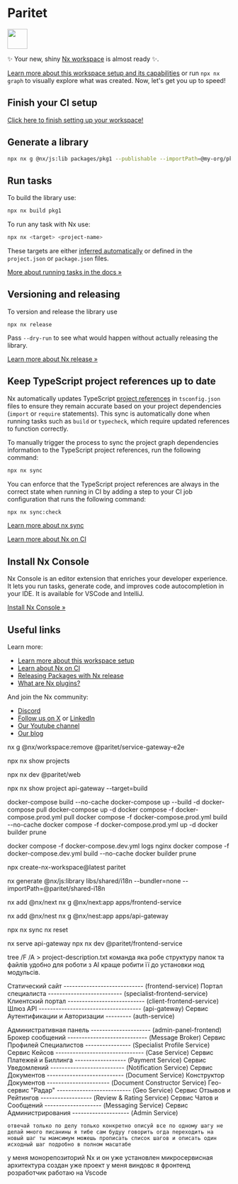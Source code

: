 # Paritet

<a alt="Nx logo" href="https://nx.dev" target="_blank" rel="noreferrer"><img src="https://raw.githubusercontent.com/nrwl/nx/master/images/nx-logo.png" width="45"></a>

✨ Your new, shiny [Nx workspace](https://nx.dev) is almost ready ✨.

[Learn more about this workspace setup and its capabilities](https://nx.dev/nx-api/js?utm_source=nx_project&amp;utm_medium=readme&amp;utm_campaign=nx_projects) or run `npx nx graph` to visually explore what was created. Now, let's get you up to speed!

## Finish your CI setup

[Click here to finish setting up your workspace!](https://cloud.nx.app/connect/SjFHomzTWz)


## Generate a library

```sh
npx nx g @nx/js:lib packages/pkg1 --publishable --importPath=@my-org/pkg1
```

## Run tasks

To build the library use:

```sh
npx nx build pkg1
```

To run any task with Nx use:

```sh
npx nx <target> <project-name>
```

These targets are either [inferred automatically](https://nx.dev/concepts/inferred-tasks?utm_source=nx_project&utm_medium=readme&utm_campaign=nx_projects) or defined in the `project.json` or `package.json` files.

[More about running tasks in the docs &raquo;](https://nx.dev/features/run-tasks?utm_source=nx_project&utm_medium=readme&utm_campaign=nx_projects)

## Versioning and releasing

To version and release the library use

```
npx nx release
```

Pass `--dry-run` to see what would happen without actually releasing the library.

[Learn more about Nx release &raquo;](https://nx.dev/features/manage-releases?utm_source=nx_project&utm_medium=readme&utm_campaign=nx_projects)

## Keep TypeScript project references up to date

Nx automatically updates TypeScript [project references](https://www.typescriptlang.org/docs/handbook/project-references.html) in `tsconfig.json` files to ensure they remain accurate based on your project dependencies (`import` or `require` statements). This sync is automatically done when running tasks such as `build` or `typecheck`, which require updated references to function correctly.

To manually trigger the process to sync the project graph dependencies information to the TypeScript project references, run the following command:

```sh
npx nx sync
```

You can enforce that the TypeScript project references are always in the correct state when running in CI by adding a step to your CI job configuration that runs the following command:

```sh
npx nx sync:check
```

[Learn more about nx sync](https://nx.dev/reference/nx-commands#sync)


[Learn more about Nx on CI](https://nx.dev/ci/intro/ci-with-nx#ready-get-started-with-your-provider?utm_source=nx_project&utm_medium=readme&utm_campaign=nx_projects)

## Install Nx Console

Nx Console is an editor extension that enriches your developer experience. It lets you run tasks, generate code, and improves code autocompletion in your IDE. It is available for VSCode and IntelliJ.

[Install Nx Console &raquo;](https://nx.dev/getting-started/editor-setup?utm_source=nx_project&utm_medium=readme&utm_campaign=nx_projects)

## Useful links

Learn more:

- [Learn more about this workspace setup](https://nx.dev/nx-api/js?utm_source=nx_project&amp;utm_medium=readme&amp;utm_campaign=nx_projects)
- [Learn about Nx on CI](https://nx.dev/ci/intro/ci-with-nx?utm_source=nx_project&utm_medium=readme&utm_campaign=nx_projects)
- [Releasing Packages with Nx release](https://nx.dev/features/manage-releases?utm_source=nx_project&utm_medium=readme&utm_campaign=nx_projects)
- [What are Nx plugins?](https://nx.dev/concepts/nx-plugins?utm_source=nx_project&utm_medium=readme&utm_campaign=nx_projects)

And join the Nx community:
- [Discord](https://go.nx.dev/community)
- [Follow us on X](https://twitter.com/nxdevtools) or [LinkedIn](https://www.linkedin.com/company/nrwl)
- [Our Youtube channel](https://www.youtube.com/@nxdevtools)
- [Our blog](https://nx.dev/blog?utm_source=nx_project&utm_medium=readme&utm_campaign=nx_projects)



nx g @nx/workspace:remove @paritet/service-gateway-e2e

npx nx show projects

npx nx dev @paritet/web

npx nx show project api-gateway --target=build




docker-compose build --no-cache
docker-compose up --build -d 
docker-compose pull
docker-compose up -d
docker compose -f docker-compose.prod.yml pull
docker compose -f docker-compose.prod.yml build --no-cache
docker compose -f docker-compose.prod.yml up -d
docker builder prune

docker compose -f docker-compose.dev.yml logs nginx
docker compose -f docker-compose.dev.yml build --no-cache
docker builder prune


npx create-nx-workspace@latest paritet

nx generate @nx/js:library libs/shared/i18n --bundler=none --importPath=@paritet/shared-i18n

nx add @nx/next
nx g @nx/next:app apps/frontend-service

nx add @nx/nest
nx g @nx/nest:app apps/api-gateway

npx nx sync
nx reset

nx serve api-gateway
npx nx dev @paritet/frontend-service


tree /F /A > project-description.txt
команда яка робе структуру папок та файлiв удобно для роботи з АI
краще робити її до установки нод модульсiв.



  Статический сайт ---------------------------- (frontend-service)
  Портал специалиста -------------------------- (specialist-frontend-service)
  Клиентский портал --------------------------- (client-frontend-service)
  Шлюз API ------------------------------------ (api-gateway)
  Сервис Аутентификации и Авторизации --------- (auth-service)


  Административная панель --------------------- (admin-panel-frontend)
  Брокер сообщений ---------------------------- (Message Broker)
  Сервис Профилей Специалистов ---------------- (Specialist Profile Service)
  Сервис Кейсов ------------------------------- (Case Service)
  Сервис Платежей и Биллинга ------------------ (Payment Service)
  Сервис Уведомлений -------------------------- (Notification Service)
  Сервис Документов --------------------------- (Document Service)
  Конструктор Документов ---------------------- (Document Constructor Service)
  Гео-сервис "Радар" -------------------------- (Geo Service)
  Сервис Отзывов и Рейтингов ------------------ (Review & Rating Service)
  Сервис Чатов и Сообщений -------------------- (Messaging Service)
  Сервис Администрирования -------------------- (Admin Service)



	отвечай только по делу только конкретно описуй все по одному шагу не делай много писанины я тибе сам будуу говорить огда переходить на новый шаг ты мамсимум можешь прописать список шагов и описать один исходный шаг подробно в полном масштабе 
у меня монорепозиторий Nx и он уже установлен микросервисная архитектура 
создан уже проект
у меня виндовс 
я фронтенд розработчик
работаю на Vscode